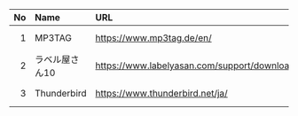 |No|Name|URL|LatestVersion|LastUpdate|
|--:|:--|:--|:--|:--|
|  1| MP3TAG | https://www.mp3tag.de/en/ | 3.14 | 2022-03-29 |
|  2| ラベル屋さん10 | https://www.labelyasan.com/support/download/ | 1.3.3| 2021-10-26 | 
|  3| Thunderbird | https://www.thunderbird.net/ja/ | 91.9.0 | 2022-05-03 |

